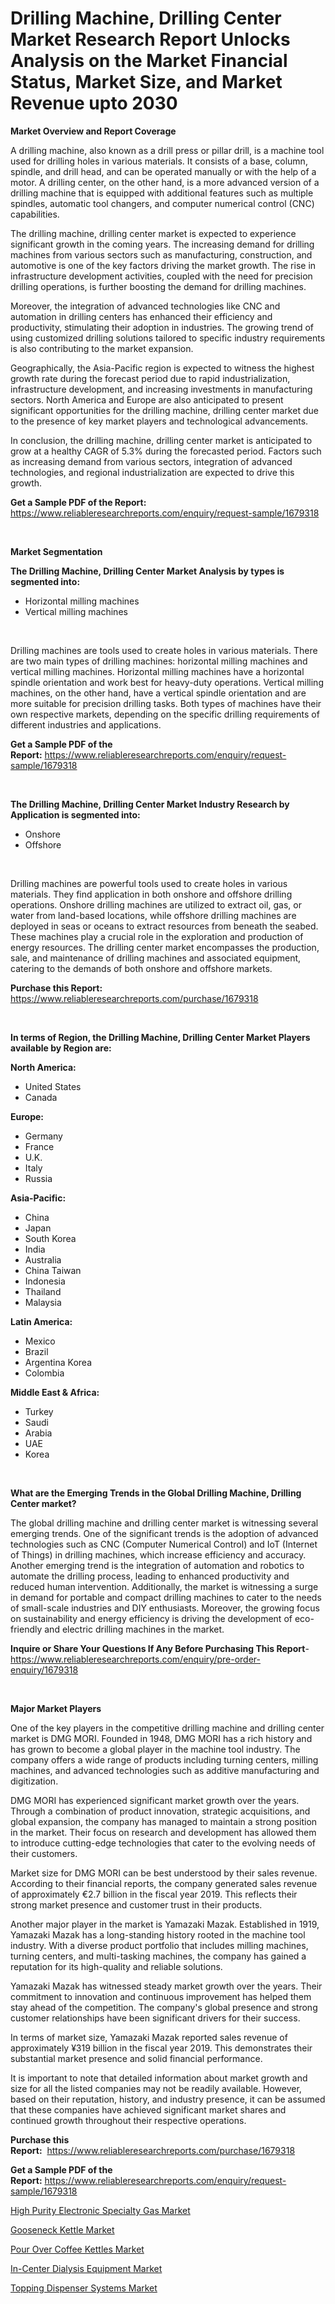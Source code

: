 <p><h1>Drilling Machine, Drilling Center Market Research Report Unlocks Analysis on the Market Financial Status, Market Size, and Market Revenue upto 2030</h1></p><p><strong>Market Overview and Report Coverage</strong></p>
<p><p>A drilling machine, also known as a drill press or pillar drill, is a machine tool used for drilling holes in various materials. It consists of a base, column, spindle, and drill head, and can be operated manually or with the help of a motor. A drilling center, on the other hand, is a more advanced version of a drilling machine that is equipped with additional features such as multiple spindles, automatic tool changers, and computer numerical control (CNC) capabilities.</p><p>The drilling machine, drilling center market is expected to experience significant growth in the coming years. The increasing demand for drilling machines from various sectors such as manufacturing, construction, and automotive is one of the key factors driving the market growth. The rise in infrastructure development activities, coupled with the need for precision drilling operations, is further boosting the demand for drilling machines.</p><p>Moreover, the integration of advanced technologies like CNC and automation in drilling centers has enhanced their efficiency and productivity, stimulating their adoption in industries. The growing trend of using customized drilling solutions tailored to specific industry requirements is also contributing to the market expansion.</p><p>Geographically, the Asia-Pacific region is expected to witness the highest growth rate during the forecast period due to rapid industrialization, infrastructure development, and increasing investments in manufacturing sectors. North America and Europe are also anticipated to present significant opportunities for the drilling machine, drilling center market due to the presence of key market players and technological advancements.</p><p>In conclusion, the drilling machine, drilling center market is anticipated to grow at a healthy CAGR of 5.3% during the forecasted period. Factors such as increasing demand from various sectors, integration of advanced technologies, and regional industrialization are expected to drive this growth.</p></p>
<p><strong>Get a Sample PDF of the Report:</strong> <a href="https://www.reliableresearchreports.com/enquiry/request-sample/1679318">https://www.reliableresearchreports.com/enquiry/request-sample/1679318</a></p>
<p>&nbsp;</p>
<p><strong>Market Segmentation</strong></p>
<p><strong>The Drilling Machine, Drilling Center Market Analysis by types is segmented into:</strong></p>
<p><ul><li>Horizontal milling machines</li><li>Vertical milling machines</li></ul></p>
<p>&nbsp;</p>
<p><p>Drilling machines are tools used to create holes in various materials. There are two main types of drilling machines: horizontal milling machines and vertical milling machines. Horizontal milling machines have a horizontal spindle orientation and work best for heavy-duty operations. Vertical milling machines, on the other hand, have a vertical spindle orientation and are more suitable for precision drilling tasks. Both types of machines have their own respective markets, depending on the specific drilling requirements of different industries and applications.</p></p>
<p><strong>Get a Sample PDF of the Report:</strong>&nbsp;<a href="https://www.reliableresearchreports.com/enquiry/request-sample/1679318">https://www.reliableresearchreports.com/enquiry/request-sample/1679318</a></p>
<p>&nbsp;</p>
<p><strong>The Drilling Machine, Drilling Center Market Industry Research by Application is segmented into:</strong></p>
<p><ul><li>Onshore</li><li>Offshore</li></ul></p>
<p>&nbsp;</p>
<p><p>Drilling machines are powerful tools used to create holes in various materials. They find application in both onshore and offshore drilling operations. Onshore drilling machines are utilized to extract oil, gas, or water from land-based locations, while offshore drilling machines are deployed in seas or oceans to extract resources from beneath the seabed. These machines play a crucial role in the exploration and production of energy resources. The drilling center market encompasses the production, sale, and maintenance of drilling machines and associated equipment, catering to the demands of both onshore and offshore markets.</p></p>
<p><strong>Purchase this Report:</strong>&nbsp; <a href="https://www.reliableresearchreports.com/purchase/1679318">https://www.reliableresearchreports.com/purchase/1679318</a></p>
<p>&nbsp;</p>
<p><strong>In terms of Region, the Drilling Machine, Drilling Center Market Players available by Region are:</strong></p>
<p>
    <p> <strong> North America: </strong>
        <ul>
            <li>United States</li>
            <li>Canada</li>
        </ul>
        </p> 
    <p> <strong> Europe: </strong>
        <ul>
            <li>Germany</li>
            <li>France</li>
            <li>U.K.</li>
            <li>Italy</li>
            <li>Russia</li>
        </ul>
        </p> 
    <p> <strong> Asia-Pacific: </strong>
        <ul>
            <li>China</li>
            <li>Japan</li>
            <li>South Korea</li>
            <li>India</li>
            <li>Australia</li>
            <li>China Taiwan</li>
            <li>Indonesia</li>
            <li>Thailand</li>
            <li>Malaysia</li>
        </ul>
        </p> 
    <p> <strong> Latin America: </strong>
        <ul>
            <li>Mexico</li>
            <li>Brazil</li>
            <li>Argentina Korea</li>
            <li>Colombia</li>
        </ul>
        </p> 
    <p> <strong> Middle East & Africa: </strong>
        <ul>
            <li>Turkey</li>
            <li>Saudi</li>
            <li>Arabia</li>
            <li>UAE</li>
            <li>Korea</li>
        </ul>
    </p>
    </p>
<p>&nbsp;</p>
<p><strong>What are the Emerging Trends in the Global Drilling Machine, Drilling Center market?</strong></p>
<p><p>The global drilling machine and drilling center market is witnessing several emerging trends. One of the significant trends is the adoption of advanced technologies such as CNC (Computer Numerical Control) and IoT (Internet of Things) in drilling machines, which increase efficiency and accuracy. Another emerging trend is the integration of automation and robotics to automate the drilling process, leading to enhanced productivity and reduced human intervention. Additionally, the market is witnessing a surge in demand for portable and compact drilling machines to cater to the needs of small-scale industries and DIY enthusiasts. Moreover, the growing focus on sustainability and energy efficiency is driving the development of eco-friendly and electric drilling machines in the market.</p></p>
<p><strong>Inquire or Share Your Questions If Any Before Purchasing This Report</strong>- <a href="https://www.reliableresearchreports.com/enquiry/pre-order-enquiry/1679318">https://www.reliableresearchreports.com/enquiry/pre-order-enquiry/1679318</a></p>
<p>&nbsp;</p>
<p><strong>Major Market Players</strong></p>
<p><p>One of the key players in the competitive drilling machine and drilling center market is DMG MORI. Founded in 1948, DMG MORI has a rich history and has grown to become a global player in the machine tool industry. The company offers a wide range of products including turning centers, milling machines, and advanced technologies such as additive manufacturing and digitization.</p><p>DMG MORI has experienced significant market growth over the years. Through a combination of product innovation, strategic acquisitions, and global expansion, the company has managed to maintain a strong position in the market. Their focus on research and development has allowed them to introduce cutting-edge technologies that cater to the evolving needs of their customers.</p><p>Market size for DMG MORI can be best understood by their sales revenue. According to their financial reports, the company generated sales revenue of approximately €2.7 billion in the fiscal year 2019. This reflects their strong market presence and customer trust in their products.</p><p>Another major player in the market is Yamazaki Mazak. Established in 1919, Yamazaki Mazak has a long-standing history rooted in the machine tool industry. With a diverse product portfolio that includes milling machines, turning centers, and multi-tasking machines, the company has gained a reputation for its high-quality and reliable solutions.</p><p>Yamazaki Mazak has witnessed steady market growth over the years. Their commitment to innovation and continuous improvement has helped them stay ahead of the competition. The company's global presence and strong customer relationships have been significant drivers for their success.</p><p>In terms of market size, Yamazaki Mazak reported sales revenue of approximately ¥319 billion in the fiscal year 2019. This demonstrates their substantial market presence and solid financial performance.</p><p>It is important to note that detailed information about market growth and size for all the listed companies may not be readily available. However, based on their reputation, history, and industry presence, it can be assumed that these companies have achieved significant market shares and continued growth throughout their respective operations.</p></p>
<p><strong>Purchase this Report:</strong>&nbsp;&nbsp;<a href="https://www.reliableresearchreports.com/purchase/1679318">https://www.reliableresearchreports.com/purchase/1679318</a></p>
<p></p>
<p><strong>Get a Sample PDF of the Report:</strong>&nbsp;<a href="https://www.reliableresearchreports.com/enquiry/request-sample/1679318">https://www.reliableresearchreports.com/enquiry/request-sample/1679318</a></p>
<p><p><a href="https://www.linkedin.com/pulse/high-purity-electronic-specialty-gas-market-insights-players/">High Purity Electronic Specialty Gas Market</a></p><p><a href="https://medium.com/@candiceveum/gooseneck-kettle-market-size-growth-forecast-2023-2030-48b0bb760c86">Gooseneck Kettle Market</a></p><p><a href="https://medium.com/@ebbakautzer/pour-over-coffee-kettles-market-size-growth-forecast-2023-2030-4d5a2d44e0d5">Pour Over Coffee Kettles Market</a></p><p><a href="https://www.linkedin.com/pulse/in-center-dialysis-equipment-market-size-2023-2030-global/">In-Center Dialysis Equipment Market</a></p><p><a href="https://www.linkedin.com/pulse/topping-dispenser-systems-market-size-share-global-analysis/">Topping Dispenser Systems Market</a></p></p>